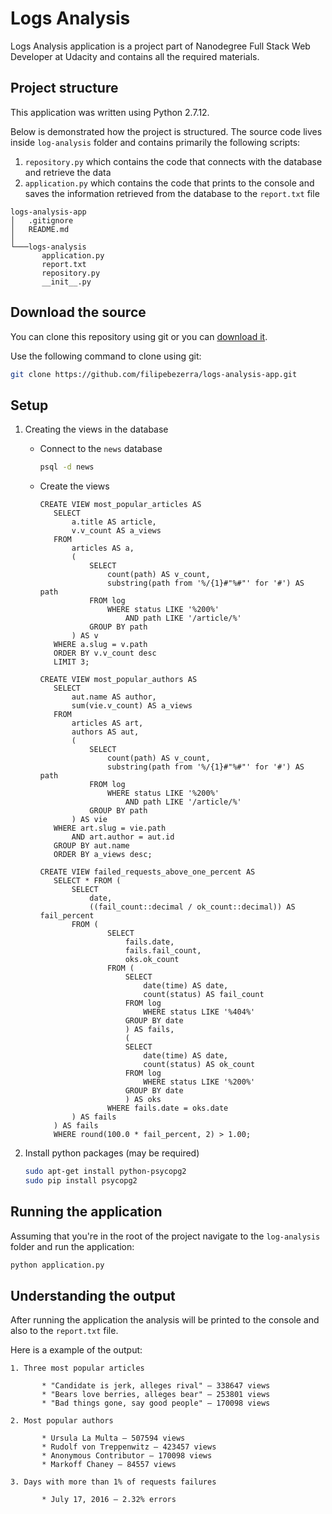 # Logs Analysis

Logs Analysis application is a project part of Nanodegree Full Stack Web Developer at Udacity and contains all the required materials.

 ## Project structure
 
 This application was written using Python 2.7.12.
 
 Below is demonstrated how the project is structured. The source code lives inside ```log-analysis``` folder and contains primarily the following scripts:
 1. ```repository.py``` which contains the code that connects with the database and retrieve the data
 2. ```application.py``` which contains the code that prints to the console and saves the information retrieved from the database to the ```report.txt``` file 
 
 ```
 logs-analysis-app
│   .gitignore
│   README.md
│
└───logs-analysis
        application.py
        report.txt
        repository.py
        __init__.py
 ```
 
 ## Download the source
 
 You can clone this repository using git or you can [download it](https://github.com/filipebezerra/logs-analysis-app/archive/master.zip).
 
 Use the following command to clone using git:
 
 ```bash
git clone https://github.com/filipebezerra/logs-analysis-app.git
```
 
 ## Setup
 
1. Creating the views in the database

    * Connect to the ```news``` database

        ```bash
        psql -d news
        ```

    * Create the views
 
         ```postgresql
         CREATE VIEW most_popular_articles AS
            SELECT
                a.title AS article,
                v.v_count AS a_views
            FROM
                articles AS a,
                (
                    SELECT
                        count(path) AS v_count,
                        substring(path from '%/{1}#"%#"' for '#') AS path
                    FROM log
                        WHERE status LIKE '%200%'
                            AND path LIKE '/article/%'
                    GROUP BY path
                ) AS v
            WHERE a.slug = v.path
            ORDER BY v.v_count desc
            LIMIT 3;
         ```
      
         ```postgresql
        CREATE VIEW most_popular_authors AS
            SELECT
                aut.name AS author,
                sum(vie.v_count) AS a_views
            FROM
                articles AS art,
                authors AS aut,
                (
                    SELECT
                        count(path) AS v_count,
                        substring(path from '%/{1}#"%#"' for '#') AS path
                    FROM log
                        WHERE status LIKE '%200%'
                            AND path LIKE '/article/%'
                    GROUP BY path
                ) AS vie
            WHERE art.slug = vie.path
                AND art.author = aut.id
            GROUP BY aut.name
            ORDER BY a_views desc;
         ```
         
         ```postgresql
        CREATE VIEW failed_requests_above_one_percent AS
            SELECT * FROM (
                SELECT
                    date,
                    ((fail_count::decimal / ok_count::decimal)) AS fail_percent
                FROM (
                        SELECT
                            fails.date,
                            fails.fail_count,
                            oks.ok_count
                        FROM (
                            SELECT
                                date(time) AS date,
                                count(status) AS fail_count
                            FROM log
                                WHERE status LIKE '%404%'
                            GROUP BY date
                            ) AS fails,
                            (
                            SELECT
                                date(time) AS date,
                                count(status) AS ok_count
                            FROM log
                                WHERE status LIKE '%200%'
                            GROUP BY date
                            ) AS oks
                        WHERE fails.date = oks.date
                ) AS fails
            ) AS fails
            WHERE round(100.0 * fail_percent, 2) > 1.00;
         ```
2. Install python packages (may be required)
 
    ```bash
    sudo apt-get install python-psycopg2
    sudo pip install psycopg2
    ```
 
 ## Running the application
 
 Assuming that you're in the root of the project navigate to the ```log-analysis``` folder and run the application:
 
 ```python
python application.py
```
 
 ## Understanding the output
 
 After running the application the analysis will be printed to the console and also to the ```report.txt``` file.
 
 Here is a example of the output:
 
 ```text
1. Three most popular articles

        * "Candidate is jerk, alleges rival" — 338647 views
        * "Bears love berries, alleges bear" — 253801 views
        * "Bad things gone, say good people" — 170098 views

2. Most popular authors

        * Ursula La Multa — 507594 views
        * Rudolf von Treppenwitz — 423457 views
        * Anonymous Contributor — 170098 views
        * Markoff Chaney — 84557 views

3. Days with more than 1% of requests failures

        * July 17, 2016 — 2.32% errors

``` 
